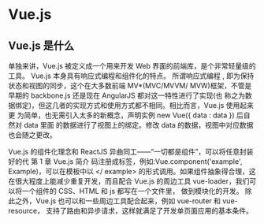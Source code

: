 # Vue.js

## Vue.js 是什么

单独来讲，Vue.js 被定义成一个用来开发 Web 界面的前端库，是个非常轻量级的工具。 Vue.js 本身具有响应式编程和组件化的特点。
所谓响应式编程 , 即为保持状态和视图的同步，这个在大多数前端 MV*(MVC/MVVM/ MVW)框架，不管是早期的 backbone.js 还是现在 AngularJS 都对这一特性进行了实现(也 称之为数据绑定)，但这几者的实现方式和使用方式都不相同。相比而言，Vue.js 使用起来更 为简单，也无需引入太多的新概念，声明实例 new Vue({ data : data }) 后自然对 data 里面 的数据进行了视图上的绑定。修改 data 的数据，视图中对应数据也会随之更改。
  
Vue.js 的组件化理念和 ReactJS 异曲同工——“一切都是组件”，可以将任意封装好的代
第 1 章 Vue.js 简介
码注册成标签，例如:Vue.component('example', Example)，可以在模板中以 <example></ example> 的形式调用。如果组件抽象得合理，这在很大程度上能减少重复开发，而且配合 Vue.js 的周边工具 vue-loader，我们可以将一个组件的 CSS、HTML 和 js 都写在一个文件里， 做到模块化的开发。
除此之外，Vue.js 也可以和一些周边工具配合起来，例如 vue-router 和 vue-resource， 支持了路由和异步请求，这样就满足了开发单页面应用的基本条件。
